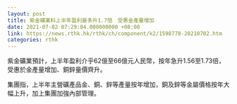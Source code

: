 ```yaml
---
layout: post
title: 紫金礦業料上半年盈利最多升1.7倍　受惠金產量增加
date: 2021-07-02 07:29:04.000000000 +08:00
link: https://news.rthk.hk/rthk/ch/component/k2/1598778-20210702.htm
categories: rthk
---
```


紫金礦業預計，上半年盈利介乎62億至66億元人民幣，按年急升1.56至1.73倍，受惠於金產量增加、銅鋅量價齊升。

集團指，上半年主營礦產品金、銅、鋅等產量按年增加，銅及鋅等金屬價格按年大幅上升，加上集團加強內部管理。
